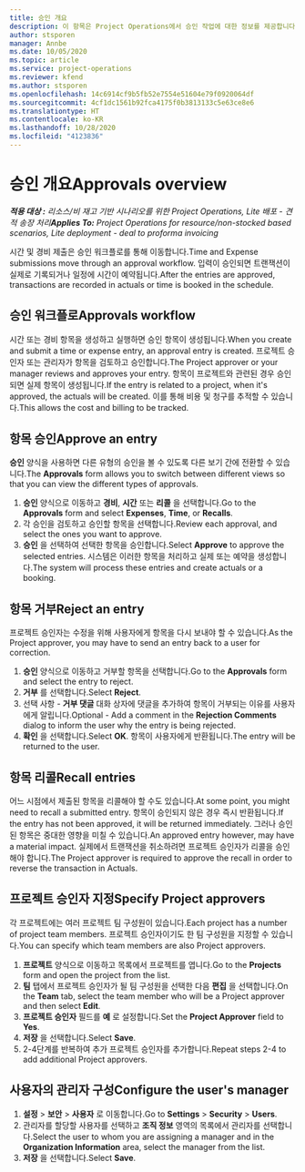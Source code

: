```yaml
---
title: 승인 개요
description: 이 항목은 Project Operations에서 승인 작업에 대한 정보를 제공합니다.
author: stsporen
manager: Annbe
ms.date: 10/05/2020
ms.topic: article
ms.service: project-operations
ms.reviewer: kfend
ms.author: stsporen
ms.openlocfilehash: 14c6914cf9b5fb52e7554e51604e79f0920064df
ms.sourcegitcommit: 4cf1dc1561b92fca4175f0b3813133c5e63ce8e6
ms.translationtype: HT
ms.contentlocale: ko-KR
ms.lasthandoff: 10/28/2020
ms.locfileid: "4123836"
---
```

# <a name="approvals-overview"></a><span data-ttu-id="1acbc-103">승인 개요</span><span class="sxs-lookup"><span data-stu-id="1acbc-103">Approvals overview</span></span>

<span data-ttu-id="1acbc-104">_**적용 대상 :** 리소스/비 재고 기반 시나리오를 위한 Project Operations, Lite 배포 - 견적 송장 처리_</span><span class="sxs-lookup"><span data-stu-id="1acbc-104">_**Applies To:** Project Operations for resource/non-stocked based scenarios, Lite deployment - deal to proforma invoicing_</span></span>

<span data-ttu-id="1acbc-105">시간 및 경비 제출은 승인 워크플로를 통해 이동합니다.</span><span class="sxs-lookup"><span data-stu-id="1acbc-105">Time and Expense submissions move through an approval workflow.</span></span> <span data-ttu-id="1acbc-106">입력이 승인되면 트랜잭션이 실제로 기록되거나 일정에 시간이 예약됩니다.</span><span class="sxs-lookup"><span data-stu-id="1acbc-106">After the entries are approved, transactions are recorded in actuals or time is booked in the schedule.</span></span>

## <a name="approvals-workflow"></a><span data-ttu-id="1acbc-107">승인 워크플로</span><span class="sxs-lookup"><span data-stu-id="1acbc-107">Approvals workflow</span></span>
<span data-ttu-id="1acbc-108">시간 또는 경비 항목을 생성하고 실행하면 승인 항목이 생성됩니다.</span><span class="sxs-lookup"><span data-stu-id="1acbc-108">When you create and submit a time or expense entry, an approval entry is created.</span></span> <span data-ttu-id="1acbc-109">프로젝트 승인자 또는 관리자가 항목을 검토하고 승인합니다.</span><span class="sxs-lookup"><span data-stu-id="1acbc-109">The Project approver or your manager reviews and approves your entry.</span></span> <span data-ttu-id="1acbc-110">항목이 프로젝트와 관련된 경우 승인되면 실제 항목이 생성됩니다.</span><span class="sxs-lookup"><span data-stu-id="1acbc-110">If the entry is related to a project, when it's approved, the actuals will be created.</span></span> <span data-ttu-id="1acbc-111">이를 통해 비용 및 청구를 추적할 수 있습니다.</span><span class="sxs-lookup"><span data-stu-id="1acbc-111">This allows the cost and billing to be tracked.</span></span> 

## <a name="approve-an-entry"></a><span data-ttu-id="1acbc-112">항목 승인</span><span class="sxs-lookup"><span data-stu-id="1acbc-112">Approve an entry</span></span>
<span data-ttu-id="1acbc-113">**승인** 양식을 사용하면 다른 유형의 승인을 볼 수 있도록 다른 보기 간에 전환할 수 있습니다.</span><span class="sxs-lookup"><span data-stu-id="1acbc-113">The **Approvals** form allows you to switch between different views so that you can view the different types of approvals.</span></span>
  
1. <span data-ttu-id="1acbc-114">**승인** 양식으로 이동하고 **경비**, **시간** 또는 **리콜** 을 선택합니다.</span><span class="sxs-lookup"><span data-stu-id="1acbc-114">Go to the **Approvals** form and select **Expenses**, **Time**, or **Recalls**.</span></span>
2. <span data-ttu-id="1acbc-115">각 승인을 검토하고 승인할 항목을 선택합니다.</span><span class="sxs-lookup"><span data-stu-id="1acbc-115">Review each approval, and select the ones you want to approve.</span></span>
3. <span data-ttu-id="1acbc-116">**승인** 을 선택하여 선택한 항목을 승인합니다.</span><span class="sxs-lookup"><span data-stu-id="1acbc-116">Select **Approve** to approve the selected entries.</span></span>
<span data-ttu-id="1acbc-117">시스템은 이러한 항목을 처리하고 실제 또는 예약을 생성합니다.</span><span class="sxs-lookup"><span data-stu-id="1acbc-117">The system will process these entries and create actuals or a booking.</span></span>

## <a name="reject-an-entry"></a><span data-ttu-id="1acbc-118">항목 거부</span><span class="sxs-lookup"><span data-stu-id="1acbc-118">Reject an entry</span></span>
<span data-ttu-id="1acbc-119">프로젝트 승인자는 수정을 위해 사용자에게 항목을 다시 보내야 할 수 있습니다.</span><span class="sxs-lookup"><span data-stu-id="1acbc-119">As the Project approver, you may have to send an entry back to a user for correction.</span></span>
  
1. <span data-ttu-id="1acbc-120">**승인** 양식으로 이동하고 거부할 항목을 선택합니다.</span><span class="sxs-lookup"><span data-stu-id="1acbc-120">Go to the **Approvals** form and select the entry to reject.</span></span> 
2. <span data-ttu-id="1acbc-121">**거부** 를 선택합니다.</span><span class="sxs-lookup"><span data-stu-id="1acbc-121">Select **Reject**.</span></span>
3. <span data-ttu-id="1acbc-122">선택 사항 - **거부 댓글** 대화 상자에 댓글을 추가하여 항목이 거부되는 이유를 사용자에게 알립니다.</span><span class="sxs-lookup"><span data-stu-id="1acbc-122">Optional - Add a comment in the **Rejection Comments** dialog to inform the user why the entry is being rejected.</span></span>
4. <span data-ttu-id="1acbc-123">**확인** 을 선택합니다.</span><span class="sxs-lookup"><span data-stu-id="1acbc-123">Select **OK**.</span></span> <span data-ttu-id="1acbc-124">항목이 사용자에게 반환됩니다.</span><span class="sxs-lookup"><span data-stu-id="1acbc-124">The entry will be returned to the user.</span></span>
  
## <a name="recall-entries"></a><span data-ttu-id="1acbc-125">항목 리콜</span><span class="sxs-lookup"><span data-stu-id="1acbc-125">Recall entries</span></span>
<span data-ttu-id="1acbc-126">어느 시점에서 제출된 항목을 리콜해야 할 수도 있습니다.</span><span class="sxs-lookup"><span data-stu-id="1acbc-126">At some point, you might need to recall a submitted entry.</span></span> <span data-ttu-id="1acbc-127">항목이 승인되지 않은 경우 즉시 반환됩니다.</span><span class="sxs-lookup"><span data-stu-id="1acbc-127">If the entry has not been approved, it will be returned immediately.</span></span> <span data-ttu-id="1acbc-128">그러나 승인된 항목은 중대한 영향을 미칠 수 있습니다.</span><span class="sxs-lookup"><span data-stu-id="1acbc-128">An approved entry however, may have a material impact.</span></span> <span data-ttu-id="1acbc-129">실제에서 트랜잭션을 취소하려면 프로젝트 승인자가 리콜을 승인해야 합니다.</span><span class="sxs-lookup"><span data-stu-id="1acbc-129">The Project approver is required to approve the recall in order to reverse the transaction in Actuals.</span></span>

## <a name="specify-project-approvers"></a><span data-ttu-id="1acbc-130">프로젝트 승인자 지정</span><span class="sxs-lookup"><span data-stu-id="1acbc-130">Specify Project approvers</span></span>
<span data-ttu-id="1acbc-131">각 프로젝트에는 여러 프로젝트 팀 구성원이 있습니다.</span><span class="sxs-lookup"><span data-stu-id="1acbc-131">Each project has a number of project team members.</span></span> <span data-ttu-id="1acbc-132">프로젝트 승인자이기도 한 팀 구성원을 지정할 수 있습니다.</span><span class="sxs-lookup"><span data-stu-id="1acbc-132">You can specify which team members are also Project approvers.</span></span>

1. <span data-ttu-id="1acbc-133">**프로젝트** 양식으로 이동하고 목록에서 프로젝트를 엽니다.</span><span class="sxs-lookup"><span data-stu-id="1acbc-133">Go to the **Projects** form and open the project from the list.</span></span>
2. <span data-ttu-id="1acbc-134">**팀** 탭에서 프로젝트 승인자가 될 팀 구성원을 선택한 다음 **편집** 을 선택합니다.</span><span class="sxs-lookup"><span data-stu-id="1acbc-134">On the **Team** tab, select the team member who will be a Project approver and then select **Edit**.</span></span>
3. <span data-ttu-id="1acbc-135">**프로젝트 승인자** 필드를 **예** 로 설정합니다.</span><span class="sxs-lookup"><span data-stu-id="1acbc-135">Set the **Project Approver** field to **Yes**.</span></span>
4. <span data-ttu-id="1acbc-136">**저장** 을 선택합니다.</span><span class="sxs-lookup"><span data-stu-id="1acbc-136">Select **Save**.</span></span>
5. <span data-ttu-id="1acbc-137">2-4단계를 반복하여 추가 프로젝트 승인자를 추가합니다.</span><span class="sxs-lookup"><span data-stu-id="1acbc-137">Repeat steps 2-4 to add additional Project approvers.</span></span>

## <a name="configure-the-users-manager"></a><span data-ttu-id="1acbc-138">사용자의 관리자 구성</span><span class="sxs-lookup"><span data-stu-id="1acbc-138">Configure the user's manager</span></span>

1. <span data-ttu-id="1acbc-139">**설정** > **보안** > **사용자** 로 이동합니다.</span><span class="sxs-lookup"><span data-stu-id="1acbc-139">Go to **Settings** > **Security** > **Users**.</span></span>
2. <span data-ttu-id="1acbc-140">관리자를 할당할 사용자를 선택하고 **조직 정보** 영역의 목록에서 관리자를 선택합니다.</span><span class="sxs-lookup"><span data-stu-id="1acbc-140">Select the user to whom you are assigning a manager and in the **Organization Information** area, select the manager from the list.</span></span> 
3. <span data-ttu-id="1acbc-141">**저장** 을 선택합니다.</span><span class="sxs-lookup"><span data-stu-id="1acbc-141">Select **Save**.</span></span>


